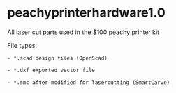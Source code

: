# peachyprinterhardware1.0

All laser cut parts used in the $100 peachy printer kit

File types:

	- *.scad design files (OpenScad) 

	- *.dxf exported vector file 

	- *.smc after modified for lasercutting (SmartCarve)